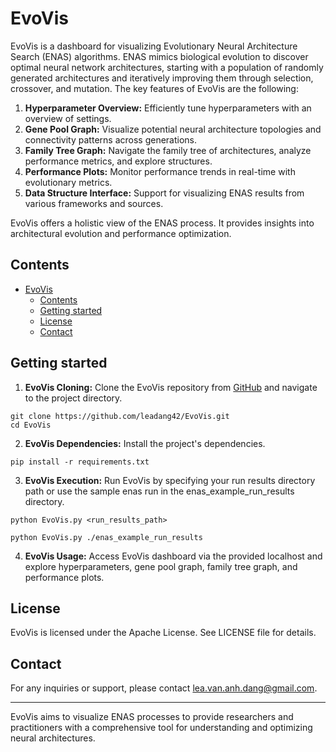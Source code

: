 # EvoVis

EvoVis is a dashboard for visualizing Evolutionary Neural Architecture Search (ENAS) algorithms. ENAS mimics biological evolution to discover optimal neural network architectures, starting with a population of randomly generated architectures and iteratively improving them through selection, crossover, and mutation. The key features of EvoVis are the following:

1. **Hyperparameter Overview:** Efficiently tune hyperparameters with an overview of settings.
2. **Gene Pool Graph:** Visualize potential neural architecture topologies and connectivity patterns across generations.
3. **Family Tree Graph:** Navigate the family tree of architectures, analyze performance metrics, and explore structures.
4. **Performance Plots:** Monitor performance trends in real-time with evolutionary metrics.
5. **Data Structure Interface:** Support for visualizing ENAS results from various frameworks and sources.

EvoVis offers a holistic view of the ENAS process. It provides insights into architectural evolution and performance optimization.

## Contents

- [EvoVis](#evovis)
  - [Contents](#contents)
  - [Getting started](#getting-started)
  - [License](#license)
  - [Contact](#contact)


## Getting started

1. **EvoVis Cloning:** Clone the EvoVis repository from [GitHub](https://github.com/leadang42/EvoVis.git) and navigate to the project directory.

````    
git clone https://github.com/leadang42/EvoVis.git
cd EvoVis
````

2. **EvoVis Dependencies:** Install the project's dependencies.
````    
pip install -r requirements.txt
````

3. **EvoVis Execution:** Run EvoVis by specifying your run results directory path or use the sample enas run in the enas_example_run_results directory.
````    
python EvoVis.py <run_results_path>
````
````
python EvoVis.py ./enas_example_run_results
````

4. **EvoVis Usage:** Access EvoVis dashboard via the provided localhost and explore hyperparameters, gene pool graph, family tree graph, and performance plots.


## License

EvoVis is licensed under the Apache License. See LICENSE file for details.

## Contact

For any inquiries or support, please contact [lea.van.anh.dang@gmail.com](mailto:lea.van.anh.dang@gmail.com).

---

EvoVis aims to visualize ENAS processes to provide researchers and practitioners with a comprehensive tool for understanding and optimizing neural architectures.
